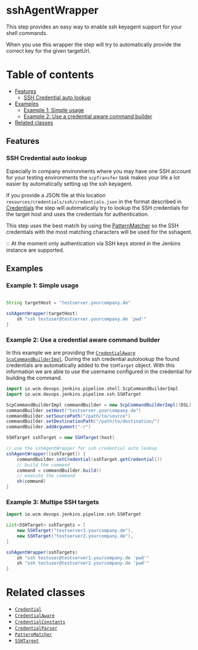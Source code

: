 # sshAgentWrapper

This step provides an easy way to enable ssh keyagent support for your
shell commands.

When you use this wrapper the step will try to automatically provide the
correct key for the given targetUrl.

# Table of contents
* [Features](#features)
    * [SSH Credential auto lookup](#ssh-credential-auto-lookup)
* [Examples](#examples)
  * [Example 1: Simple usage](#example-1-simple-usage)
  * [Example 2: Use a credential aware command builder](#example-2-use-a-credential-aware-command-builder)
* [Related classes](#related-classes)

## Features
### SSH Credential auto lookup

Especially in company environments where you may have one SSH account
for your testing environments the `scpTransfer` task makes your life a
lot easier by automatically setting up the ssh keyagent.

If you provide a JSON file at this location
`resources/credentials/ssh/credentials.json` in the format described in
[Credentials](https://github.com/wcm-io-devops/jenkins-pipeline-library/blob/master/docs/credentials.md) the step will
automatically try to lookup the SSH credentials for the target host and
uses the credentials for authentication.

This step uses the best match by using the
[PatternMatcher](https://github.com/wcm-io-devops/jenkins-pipeline-library/blob/master/src/io/wcm/tooling/jenkins/pipeline/utils/PatternMatcher.groovy)
so the SSH credentials with the most matching characters will be used
for the sshagent.

:bulb: At the moment only authentication via SSH keys stored in the
Jenkins instance are supported.

## Examples

### Example 1: Simple usage

```groovy

String targetHost = "testserver.yourcompany.de"

sshAgentWrapper(targetHost)
    sh "ssh testuser@testserver.yourcompany.de 'pwd'"
}
```

### Example 2: Use a credential aware command builder

In this example we are providing the
[`CredentialAware`](../src/io/wcm/tooling/jenkins/pipeline/credentials/CredentialAware.groovy)
[`ScpCommandBuilderImpl`](../src/io/wcm/tooling/jenkins/pipeline/shell/ScpCommandBuilderImpl.groovy).
During the ssh credential autolookup the found credentials are
automatically added to the `SSHTarget` object. With this information we are
able to use the username configured in the credential for building the command.

```groovy
import io.wcm.devops.jenkins.pipeline.shell.ScpCommandBuilderImpl
import io.wcm.devops.jenkins.pipeline.ssh.SSHTarget 

ScpCommandBuilderImpl commandBuilder = new ScpCommandBuilderImpl((DSL) this.steps)
commandBuilder.setHost("testserver.yourcompany.de")
commandBuilder.setSourcePath("/path/to/source")
commandBuilder.setDestinationPath("/path/to/destination/")
commandBuilder.addArgument("-r")

SSHTarget sshTarget = new SSHTarget(host)

// use the sshAgentWrapper for ssh credential auto lookup
sshAgentWrapper([sshTarget]) {
    commandBuilder.setCredential(sshTarget.getCredential())
    // build the command
    command = commandBuilder.build()                
    // execute the command
    sh(command)
}
```

### Example 3: Multipe SSH targets

```groovy
import io.wcm.devops.jenkins.pipeline.ssh.SSHTarget

List<SSHTarget> sshTargets = [
    new SSHTarget("testserver1.yourcompany.de"),
    new SSHTarget("testserver2.yourcompany.de"),
]

sshAgentWrapper(sshTargets)
    sh "ssh testuser@testserver1.yourcompany.de 'pwd'"
    sh "ssh testuser@testserver2.yourcompany.de 'pwd'"
}
```

# Related classes
* [`Credential`](../src/io/wcm/tooling/jenkins/pipeline/credentials/Credential.groovy)
* [`CredentialAware`](../src/io/wcm/tooling/jenkins/pipeline/credentials/CredentialAware.groovy)
* [`CredentialConstants`](../src/io/wcm/tooling/jenkins/pipeline/credentials/CredentialConstants.groovy)
* [`CredentialParser`](../src/io/wcm/tooling/jenkins/pipeline/credentials/CredentialParser.groovy)
* [`PatternMatcher`](../src/io/wcm/tooling/jenkins/pipeline/utils/PatternMatcher.groovy)
* [`SSHTarget`](../src/io/wcm/tooling/jenkins/pipeline/ssh/SSHTarget.groovy)
